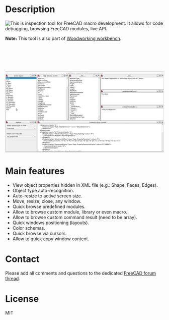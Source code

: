 # Description

<img align="left" src="https://raw.githubusercontent.com/dprojects/Woodworking/master/Icons/scanObjects.png"> This is inspection tool for FreeCAD macro development. It allows for code debugging, browsing FreeCAD modules, live API. 

**Note:** This tool is also part of [Woodworking workbench](https://github.com/dprojects/Woodworking).

<br><br><br><br>

![000](https://raw.githubusercontent.com/dprojects/scanObjects/master/Screenshots/000.gif)

# Main features

* View object properties hidden in XML file (e.g.: Shape, Faces, Edges).
* Object type auto-recognition.
* Auto-resize to active screen size.
* Move, resize, close, any window.
* Quick browse predefined modules.
* Allow to browse custom module, library or even macro.
* Allow to browse custom command result (need to be array).
* Quick windows positioning (layouts).
* Color schemas.
* Quick browse via cursors.
* Allow to quick copy window content.

# Contact

Please add all comments and questions to the dedicated
[FreeCAD forum thread](https://forum.freecadweb.org/viewtopic.php?f=22&t=65395).

# License

MIT
